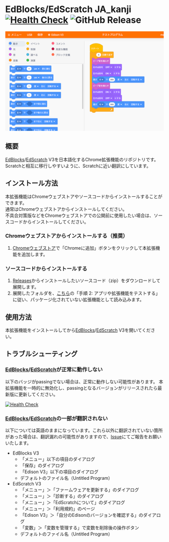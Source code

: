 # EdBlocks/EdScratch JA_kanji [![Health Check](https://github.com/bonzeboy/edscratchja_kanji/actions/workflows/health-check.yml/badge.svg)](https://github.com/bonzeboy/edscratchja_kanji/actions/workflows/health-check.yml) ![GitHub Release](https://img.shields.io/github/v/release/bonzeboy/edscratchja_kanji)

![Screenshot](./images/screenshot.png)

## 概要

[EdBlocks](https://www.edblocksapp.com/v3/)/[EdScratch](https://www.edscratchapp.com/v3/) V3を日本語化するChrome拡張機能のリポジトリです。\
Scratchと相互に移行しやすいように、Scratchに近い翻訳にしています。

## インストール方法

本拡張機能はChromeウェブストアやソースコードからインストールすることができます。\
通常はChromeウェブストアからインストールしてください。\
不具合対策版などをChromeウェブストアでの公開前に使用したい場合は、ソースコードからインストールしてください。

### Chromeウェブストアからインストールする（推奨）

1. [Chromeウェブストア](https://chromewebstore.google.com/detail/lblflnfgopjnhoblchpddniebailongb)で「Chromeに追加」ボタンをクリックして本拡張機能を追加します。

### ソースコードからインストールする

1. [Releases](https://github.com/bonzeboy/edscratchja_kanji/releases)からインストールしたいソースコード（zip）をダウンロードして展開します。
2. 展開したフォルダを、[こちら](https://support.google.com/chrome/a/answer/2714278?hl=JA)の「手順 2: アプリや拡張機能をテストする」に従い、パッケージ化されていない拡張機能として読み込みます。

## 使用方法

本拡張機能をインストールしてから[EdBlocks](https://www.edblocksapp.com/v3/)/[EdScratch](https://www.edscratchapp.com/v3/) V3を開いてください。

## トラブルシューティング

### [EdBlocks](https://www.edblocksapp.com/v3/)/[EdScratch](https://www.edscratchapp.com/v3/)が正常に動作しない

以下のバッジがpassingでない場合は、正常に動作しない可能性があります。
本拡張機能を一時的に無効化し、passingとなるバージョンがリリースされたら最新版に更新してください。

[![Health Check](https://github.com/bonzeboy/edscratchja_kanji/actions/workflows/health-check.yml/badge.svg)](https://github.com/bonzeboy/edscratchja_kanji/actions/workflows/health-check.yml)

### [EdBlocks](https://www.edblocksapp.com/v3/)/[EdScratch](https://www.edscratchapp.com/v3/)の一部が翻訳されない

以下については英語のままになっています。これら以外に翻訳されていない箇所があった場合は、翻訳漏れの可能性がありますので、[Issue](https://github.com/bonzeboy/edscratchja_kanji/issues)にてご報告をお願いいたします。
- EdBlocks V3
   - 「メニュー」以下の項目のダイアログ
   - 「保存」のダイアログ
   - 「Edison V3」以下の項目のダイアログ
   - デフォルトのファイル名（Untitled Program）
- EdScratch V3
   - 「メニュー」＞「ファームウェアを更新する」のダイアログ
   - 「メニュー」＞「診断する」のダイアログ
   - 「メニュー」＞「EdScratchについて」のダイアログ
   - 「メニュー」＞「利用規約」のページ
   - 「Edison V3」＞「自分のEdisonのバージョンを確認する」のダイアログ
   - 「変数」＞「変数を管理する」で変数を削除後の操作ボタン
   - デフォルトのファイル名（Untitled Program）
